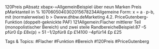 120Preis pAbsatz xbapx-=AllgemeinBeispiel über neun Marken
Preis pMarktanteil in %
1070605040302015678234Allgemeine Form: x = a ∙ p-b, mit (normalerweise) b > 0www.dhbw.deMarketing
4.2. PriceGutenberg-Funktion (doppelt-geknickte PAF)
121Allgemein:Flacher mittlerer Teil (monopolistischer Bereich) und zwei steile RandbereicheBeispiel:87 –5 pfür0 £p £8x(p) =  51 –1/2pfür8 £p £14100 –4pfür14 £p £25

   Tags & Topics:
   #Flacher
   #Funktion
   #Bereich
   #120Preis
   #PriceGutenberg